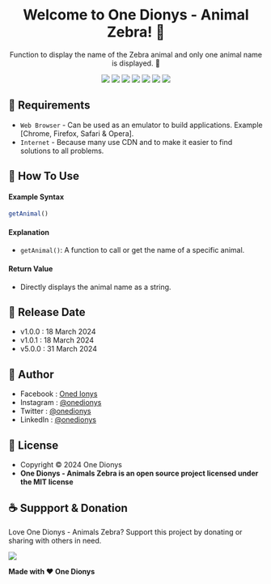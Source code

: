 <h1 align="center">Welcome to One Dionys - Animal Zebra! 👋 </h1>

<p align="center">Function to display the name of the Zebra animal and only one animal name is displayed. 💖 </p>

<p align="center">
<img src="https://img.shields.io/github/contributors/onedionys/onedionys-animal-zebra?style=flat-square">
<img src="https://img.shields.io/github/issues/onedionys/onedionys-animal-zebra?style=flat-square">
<img src="https://img.shields.io/github/stars/onedionys/onedionys-animal-zebra?style=flat-square"> 
<img src="https://img.shields.io/github/forks/onedionys/onedionys-animal-zebra?style=flat-square">
<img src="https://img.shields.io/github/last-commit/onedionys/onedionys-animal-zebra.svg?style=flat-square">
<img src="https://img.shields.io/github/languages/code-size/onedionys/onedionys-animal-zebra?style=flat-square">
<img src="https://img.shields.io/github/license/onedionys/onedionys-animal-zebra?style=flat-square">
</p>

## 💾 Requirements

* `Web Browser` - Can be used as an emulator to build applications. Example [Chrome, Firefox, Safari & Opera].
* `Internet` - Because many use CDN and to make it easier to find solutions to all problems.

## 🎯 How To Use

#### Example Syntax

```javascript
getAnimal()
```

#### Explanation

* `getAnimal()`: A function to call or get the name of a specific animal.

#### Return Value

* Directly displays the animal name as a string.

## 📆 Release Date

* v1.0.0 : 18 March 2024
* v1.0.1 : 18 March 2024
* v5.0.0 : 31 March 2024

## 🧑 Author

* Facebook : <a href="https://www.facebook.com/theonedionys"> Oned Ionys</a>
* Instagram : <a href="https://www.instagram.com/onedionys/"> @onedionys</a>
* Twitter : <a href="https://twitter.com/onedionys"> @onedionys</a>
* LinkedIn :  <a href="https://www.linkedin.com/in/onedionys/"> @onedionys</a>

## 📝 License

* Copyright © 2024 One Dionys
* **One Dionys - Animals Zebra is an open source project licensed under the MIT license**

## ☕️ Suppport & Donation

Love One Dionys - Animals Zebra? Support this project by donating or sharing with others in need.

<a href="https://www.buymeacoffee.com/onedionys"><img src="https://img.shields.io/badge/Buy_Me_A_Coffee-FFDD00?style=for-the-badge&logo=buy-me-a-coffee&logoColor=black"/> </a>

**Made with ❤️ One Dionys**
